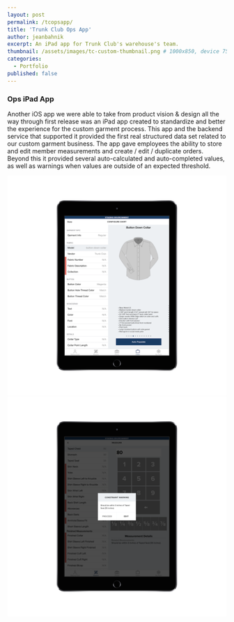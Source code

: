 ```yaml
---
layout: post
permalink: /tcopsapp/
title: 'Trunk Club Ops App'
author: jeanbahnik
excerpt: An iPad app for Trunk Club's warehouse's team.
thumbnail: /assets/images/tc-custom-thumbnail.png # 1000x850, device 750 high
categories:
  - Portfolio
published: false
---
```

<div class="spacer half"></div>

### Ops iPad App

Another iOS app we were able to take from product vision & design all the way through first release was an iPad app created to standardize and better the experience for the custom garment process. This app and the backend service that supported it provided the first real structured data set related to our custom garment business. The app gave employees the ability to store and edit member measurements and create / edit / duplicate orders. Beyond this it provided several auto-calculated and auto-completed values, as well as warnings when values are outside of an expected threshold.

![Website screenshot][image6]
![Website screenshot][image7]

<!-- Images -->
[image6]: 			/assets/images/custom1.png
[image7]: 			/assets/images/custom2.png
